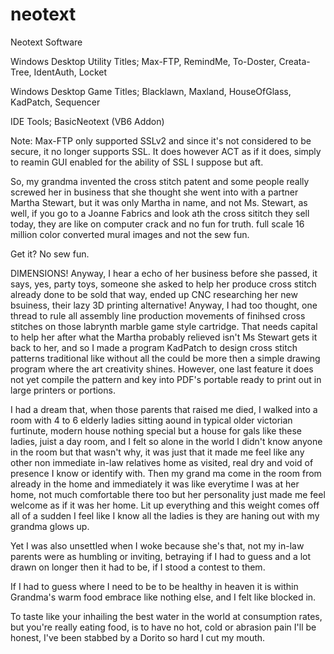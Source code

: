 # neotext
Neotext Software



Windows Desktop Utility Titles; Max-FTP, RemindMe, To-Doster, Creata-Tree, IdentAuth, Locket

Windows Desktop Game Titles; Blacklawn, Maxland, HouseOfGlass, KadPatch, Sequencer

IDE Tools; BasicNeotext (VB6 Addon)




Note: Max-FTP only supported SSLv2 and since it's not considered to be
secure, it no longer supports SSL.  It does however ACT as if it does,
simply to reamin GUI enabled for the ability of SSL I suppose but aft.

So, my grandma invented the cross stitch patent and some people really
screwed her in business that she thought she went into with a partner
Martha Stewart, but it was only Martha in name, and not Ms. Stewart,
as well, if you go to a Joanne Fabrics and look ath the cross sititch
they sell today, they are like on computer crack and no fun for truth.
full scale 16 million color converted mural images and not the sew fun.

Get it? No sew fun.

DIMENSIONS!  Anyway, I hear a echo of her business before she passed,
it says, yes, party toys, someone she asked to help her produce cross
stitch already done to be sold that way, ended up CNC researching her
new bsuiness, their lazy 3D printing alternative!  Anyway, I had too
thought, one thread to rule all assembly line production movements of
finihsed cross stitches on those labrynth marble game style cartridge.
That needs capital to help her after what the Martha probably relieved
isn't Ms Stewart gets it back to her, and so I made a program KadPatch
to design cross stitch patterns traditional like without all the could
be more then a simple drawing program where the art creativity shines.
However, one last feature it does not yet compile the pattern and key
into PDF's portable ready to print out in large printers or portions.

I had a dream that, when those parents that raised me died, I walked
into a room with 4 to 6 elderly ladies sitting aound in typical older
victorian furtinute, modern house nothing special but a house for gals
like these ladies, juist a day room, and I felt so alone in the world
I didn't know anyone in the room but that wasn't why, it was just that
it made me feel like any other non immediate in-law relatives home as
visited, real dry and void of presence I know or identify with.  Then
my grand ma come in the room from already in the home and immediately
it was like everytime I was at her home, not much comfortable there too
but her personality just made me feel welcome as if it was her home.
Lit up everything and this weight comes off all of a sudden I feel like
I know all the ladies is they are haning out with my grandma glows up.

Yet I was also unsettled when I woke because she's that, not my in-law
parents were as humbling or inviting, betraying if I had to guess and
a lot drawn on longer then it had to be, if I stood a contest to them.

If I had to guess where I need to be to be healthy in heaven it is within
Grandma's warm food embrace like nothing else, and I felt like blocked in.

To taste like your inhailing the best water in the world at consumption
rates, but you're really eating food, is to have no hot, cold or abrasion
pain I'll be honest, I've been stabbed by a Dorito so hard I cut my mouth.